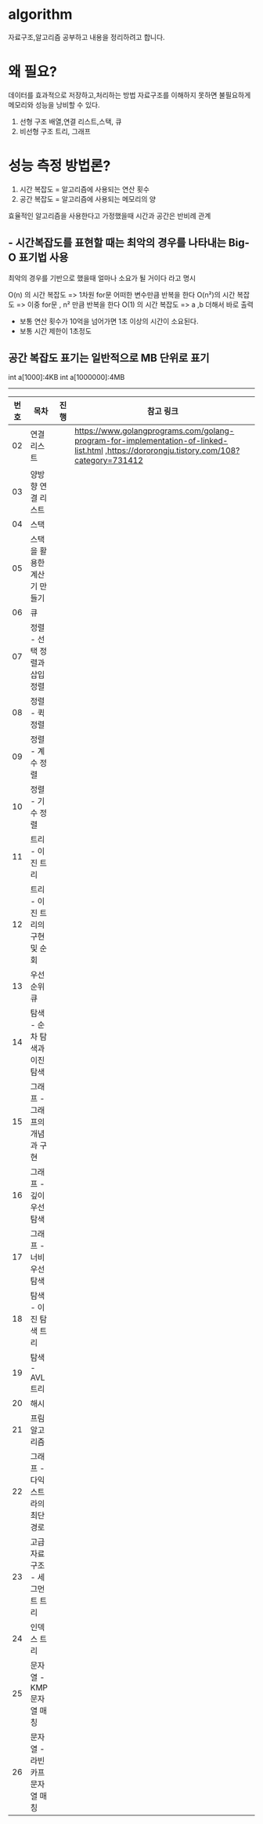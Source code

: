 # algorithm
자료구조,알고리즘 공부하고 내용을 정리하려고 합니다.

# 왜 필요?
데이터를 효과적으로 저장하고,처리하는 방법
자료구조를 이해하지 못하면 불필요하게 메모리와 성능을 낭비할 수 있다.

1. 선형 구조
   배열,연결 리스트,스택, 큐
3. 비선형 구조
   트리, 그래프

# 성능 측정 방법론?
1. 시간 복잡도 = 알고리즘에 사용되는 연산 횟수
2. 공간 복잡도 = 알고리즘에 사용되는 메모리의 양

효율적인 알고리즘을 사용한다고 가정했을때 시간과 공간은 반비례 관계

## - 시간복잡도를 표현할 때는 최악의 경우를 나타내는 Big-O 표기법 사용
최악의 경우를 기반으로 했을때 얼마나 소요가 될 거이다 라고 명시


O(n) 의 시간 복잡도 => 1차원 for문 어떠한 변수만큼 반복을 한다
O(n²)의 시간 복잡도 => 이중 for문 , n² 만큼 반복을 한다
O(1) 의 시간 복잡도 => a ,b 더해서 바로 출력

* 보통 연산 횟수가 10억을 넘어가면 1초 이상의 시간이 소요된다.
* 보통 시간 제한이 1초정도

## 공간 복잡도 표기는 일반적으로 MB 단위로 표기
int a[1000]:4KB
int a[1000000]:4MB

---

|번호 |목차 | 진행|참고 링크|
|---|---|---|---|
| 02 | 연결 리스트| |https://www.golangprograms.com/golang-program-for-implementation-of-linked-list.html ,https://dororongju.tistory.com/108?category=731412|
| 03 | 양방향 연결 리스트| ||
| 04 | 스택| ||
| 05 | 스택을 활용한 계산기 만들기| ||
| 06 | 큐| ||
| 07 | 정렬 - 선택 정렬과 삽입 정렬| ||
| 08 | 정렬 - 퀵 정렬| ||
| 09 | 정렬 - 계수 정렬| ||
| 10 | 정렬 - 기수 정렬| ||
| 11 | 트리 - 이진 트리| ||
| 12 | 트리 - 이진 트리의 구현 및 순회| ||
| 13 | 우선순위 큐| ||
| 14 | 탐색 - 순차 탐색과 이진 탐색| ||
| 15 | 그래프 - 그래프의 개념과 구현| ||
| 16 | 그래프 - 깊이 우선 탐색| ||
| 17 | 그래프 - 너비 우선 탐색| ||
| 18 | 탐색 - 이진 탐색 트리| ||
| 19 | 탐색 - AVL 트리| ||
| 20 | 해시| ||
| 21 | 프림 알고리즘| ||
| 22 | 그래프 - 다익스트라의최단 경로| ||
| 23 | 고급 자료구조 - 세그먼트 트리| ||
| 24 | 인덱스 트리| ||
| 25 | 문자열 - KMP 문자열 매칭| ||
| 26 | 문자열 - 라빈 카프 문자열 매칭| ||


